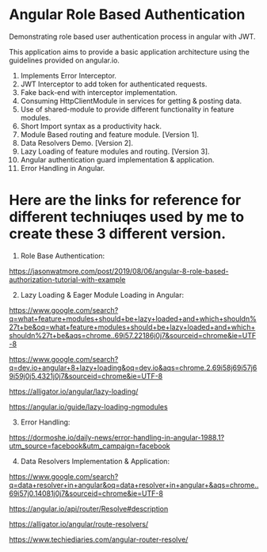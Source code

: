 # Angular Role Based Authentication
Demonstrating role based user authentication process in angular with JWT.

This application aims to provide a basic application architecture using the
guidelines provided on angular.io.

1.  Implements Error Interceptor.
2.  JWT Interceptor to add token for authenticated requests.
3.  Fake back-end with interceptor implementation.
4.  Consuming HttpClientModule in services for getting & posting data.
5.  Use of shared-module to provide different functionality in feature modules.
6.  Short Import syntax as a productivity hack.
7.  Module Based routing and feature module. [Version 1].
8.  Data Resolvers Demo. [Version 2].
9.  Lazy Loading of feature modules and routing. [Version 3].
10. Angular authentication guard implementation & application.
11. Error Handling in Angular.

# Here are the links for reference for different techniuqes used by me to create these 3 different version.

1. Role Base Authentication:

https://jasonwatmore.com/post/2019/08/06/angular-8-role-based-authorization-tutorial-with-example

2. Lazy Loading & Eager Module Loading in Angular:

https://www.google.com/search?q=what+feature+modules+should+be+lazy+loaded+and+which+shouldn%27t+be&oq=what+feature+modules+should+be+lazy+loaded+and+which+shouldn%27t+be&aqs=chrome..69i57.22186j0j7&sourceid=chrome&ie=UTF-8

https://www.google.com/search?q=dev.io+angular+8+lazy+loading&oq=dev.io&aqs=chrome.2.69i58j69i57j69i59j0j5.4321j0j7&sourceid=chrome&ie=UTF-8

https://alligator.io/angular/lazy-loading/

https://angular.io/guide/lazy-loading-ngmodules

3. Error Handling:

https://dormoshe.io/daily-news/error-handling-in-angular-1988.1?utm_source=facebook&utm_campaign=facebook

4. Data Resolvers Implementation & Application:

https://www.google.com/search?q=data+resolver+in+angular&oq=data+resolver+in+angular+&aqs=chrome..69i57j0.14081j0j7&sourceid=chrome&ie=UTF-8

https://angular.io/api/router/Resolve#description

https://alligator.io/angular/route-resolvers/

https://www.techiediaries.com/angular-router-resolve/
